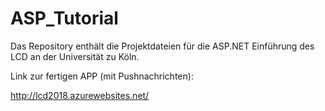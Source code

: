 # ASP_Tutorial
Das Repository enthält die Projektdateien für die ASP.NET Einführung des LCD an der Universität zu Köln.

Link zur fertigen APP (mit Pushnachrichten):


http://lcd2018.azurewebsites.net/
